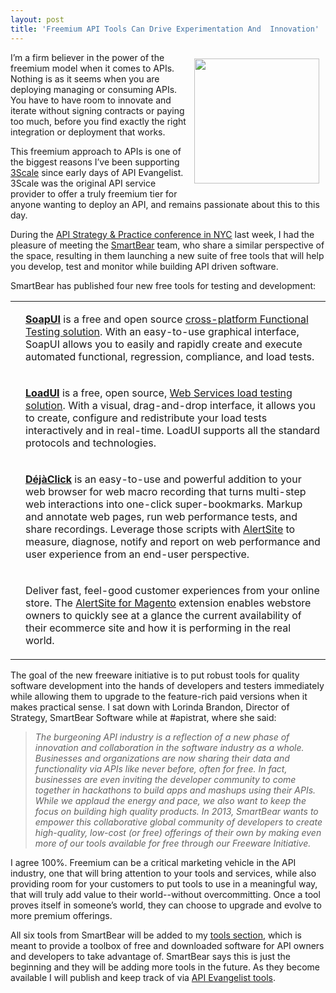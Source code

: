 ```yaml
---
layout: post
title: 'Freemium API Tools Can Drive Experimentation And  Innovation'
---
```

<p><a href="http://smartbear.com/" target="_blank"><img style="padding: 10px;" src="https://s3.amazonaws.com/kinlane-productions/api-evangelist/smartbear/SmartBear-Logo.png" alt="" width="200" align="right" /></a></p>
<p>I&rsquo;m a firm believer in the power of the freemium model when it comes to APIs.  Nothing is as it seems when you are deploying managing or consuming APIs.  You have to have room to innovate and iterate without signing contracts or paying too much, before you find exactly the right integration or deployment that works.</p>
<p>This freemium approach to APIs is one of the biggest reasons I&rsquo;ve been supporting <a title="3Scale" href="http://3scale.net">3Scale</a> since early days of API Evangelist.  3Scale was the original API service provider to offer a truly freemium tier for anyone wanting to deploy an API, and remains passionate about this to this day.</p>
<p>During the <a href="http://www.apistrategyconference.com/">API Strategy &amp; Practice conference in NYC</a> last week, I had the pleasure of meeting the <a href="http://smartbear.com/">SmartBear</a> team, who share a similar perspective of the space, resulting in them launching a new suite of free tools that will help you develop, test and monitor while building API driven software.</p>
<p>SmartBear has published four new free tools for testing and development:</p>
<table>
<tbody>
<tr>
<td><a class="logo" href="http://smartbear.com/products/open-source-tools/soapui" target="_blank"><img src="http://smartbear.com/SmartBear/media/images/Products/soapUI/SoapUI.jpg?width=198&amp;height=64&amp;ext=.jpg&amp;maxsidesize=200" alt="" /></a></td>
<td>
<p><a class="blue-arrow" href="http://smartbear.com/products/open-source-tools/soapui" target="_blank"><strong>SoapUI</strong></a> is a free and open source <a href="http://www.soapui.org/" target="_blank">cross-platform Functional Testing solution</a>. With an easy-to-use graphical interface, SoapUI allows you to easily and rapidly create and execute automated functional, regression, compliance, and load tests.</p>
</td>
</tr>
<tr>
<td><a class="logo" href="http://smartbear.com/products/open-source-tools/loadui" target="_blank"><img src="http://smartbear.com/SmartBear/media/images/Products/loadUI/LoadUI.jpg?width=198&amp;height=64&amp;ext=.jpg&amp;maxsidesize=200" alt="" /></a></td>
<td>
<p><a class="blue-arrow" href="http://smartbear.com/products/open-source-tools/loadui" target="_blank"><strong>LoadUI</strong></a> is a free, open source, <a href="http://www.loadui.org/" target="_target">Web Services load testing solution</a>. With a visual, drag-and-drop interface, it allows you to create, configure and redistribute your load tests interactively and in real-time. LoadUI supports all the standard protocols and technologies.</p>
</td>
</tr>
<tr>
<td><a class="logo" href="http://smartbear.com/products/free-tools/DejaClick" target="_blank"><img src="http://smartbear.com/SmartBear/media/images/Products/DejaClick/DejaClick.jpg?width=198&amp;height=64&amp;ext=.jpg&amp;maxsidesize=200" alt="" /></a></td>
<td>
<p><a class="blue-arrow" href="http://smartbear.com/products/free-tools/DejaClick" target="_blank"><strong>D&eacute;j&agrave;Click</strong></a> is an easy-to-use and powerful addition to your web browser for web macro recording that turns multi-step web interactions into one-click super-bookmarks. Markup and annotate web pages, run web performance tests, and share recordings.  Leverage those scripts with <a href="http://smartbear.com/products/web-monitoring/website-monitoring">AlertSite</a> to measure, diagnose, notify and report on web performance and user experience from an end-user perspective.</p>
</td>
</tr>
<tr>
<td><a class="logo" href="http://smartbear.com/products/free-tools/AlertSite-for-Magento" target="_blank"><img src="http://smartbear.com/SmartBear/media/images/Products/Alertsite/AlertSite.jpg?width=198&amp;height=64&amp;ext=.jpg&amp;maxsidesize=200" alt="" /></a></td>
<td>
<p>Deliver fast, feel-good customer experiences from your online store. The <a href="http://www.magentocommerce.com/magento-connect/catalog/product/view/id/16228/" target="_blank">AlertSite for Magento</a> extension enables webstore owners to quickly see at a glance the current availability of their ecommerce site and how it is performing in the real world.</p>
</td>
</tr>
</tbody>
</table>
<p>The goal of the new freeware initiative is to put robust tools for quality software development into the hands of developers and testers immediately while allowing them to upgrade to the feature-rich paid versions when it makes practical sense.  I sat down with Lorinda Brandon, Director of Strategy, SmartBear Software while at #apistrat, where she said:</p>
<blockquote><em>The burgeoning API industry is a reflection of a new phase of innovation and collaboration in the software industry as a whole. Businesses and organizations are now sharing their data and functionality via APIs like never before, often for free. In fact, businesses are even inviting the developer community to come together in hackathons to build apps and mashups using their APIs. While we applaud the energy and pace, we also want to keep the focus on building high quality products. In 2013, SmartBear wants to empower this collaborative global community of developers to create high-quality, low-cost (or free) offerings of their own by making even more of our tools available for free through our Freeware Initiative.</em></blockquote>
<p>I agree 100%.  Freemium can be a critical marketing vehicle in the API industry, one that will bring attention to your tools and services, while also providing room for your customers to put tools to use in a meaningful way, that will truly add value to their world--without overcommitting.  Once a tool proves itself in someone&rsquo;s world, they can choose to upgrade and evolve to more premium offerings.</p>
<p>All six tools from SmartBear will be added to my <a href="/apitools/">tools section</a>, which is meant to provide a toolbox of free and downloaded software for API owners and developers to take advantage of.  SmartBear says this is just the beginning and they will be adding more tools in the future.  As they become available I will publish and keep track of via <a href="/apitools/">API Evangelist tools</a>.</p>